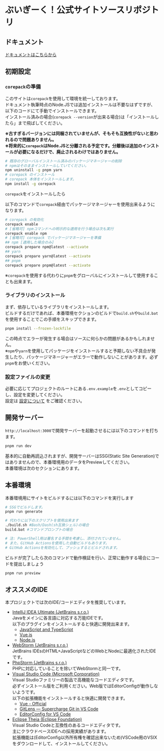 # ぶいぎーく！公式サイトソースリポジトリ

## ドキュメント

[ドキュメントはこちらから](/docs/index.md)

## 初期設定

### `corepack`の準備

このサイトは`corepack`を使用して環境を統一しております。  
ドキュメント執筆時点のNode.JSでは追加インストールは不要なはずですが、以下のコードにて手動でインストールできます。  
インストール済みの場合(`corepack --version`が出来る場合)は「インストールしたら」まで飛ばしてください。

**※古すぎるバージョンには同梱されていませんが、そもそも互換性がないと思われるので問題ありません。**  
**※将来的に`corepack`はNode.JSと分離される予定です。分離後は追加のインストールが必要になるだけで、廃止されるわけではありません。**

```bash
# 既存のグローバルインストール済みのパッケージマネージャーの削除
# npmはそのままインストールしていてください。
npm uninstall -g pnpm yarn
# corepack のインストール
# corepack 本体をインストールします。
npm install -g corepack
```

`corepack`をインストールしたら

以下のコマンドで`corepack`経由でパッケージマネージャーを使用出来るようになります。

```bash
# corepack の有効化
corepack enable
# [省略可] npmコマンドへの明示的な適用を行う場合は次も実行
corepack enable npm
# [省略可] corepack でパッケージマネージャーを準備
## npm [適用した場合のみ]
corepack prepare npm@latest --activate
## yarn
corepack prepare yarn@latest --activate
## pnpm
corepack prepare pnpm@latest --activate
```

※`corepack`を使用する代わりに`pnpm`をグローバルにインストールして使用することも出来ます。

### ライブラリのインストール

まず、依存しているライブラリをインストールします。  
ビルドするだけであれば、本番環境セクションのビルドで`build.sh`や`build.bat`を使用することでこの手順をスキップできます。

```bash
pnpm install --frozen-lockfile
```

この時点でエラーが発生する場合はソースに何らかの問題があるかもしれません。  
※`npm`や`yarn`を使用してパッケージをインストールすると予期しない不具合が発生したり、パッケージマネージャーがエラーで動作しないことがあります。必ず`pnpm`をお使いください。

### 設定ファイルの変更

必要に応じてプロジェクトのルートにある`.env.example`を`.env`としてコピーし、設定を変更してください。  
設定は [設定について](/docs/configurations/index.md) をご確認ください。

## 開発サーバー

`http://localhost:3000`で開発サーバーを起動させるには以下のコマンドを打ちます。

```bash
pnpm run dev
```

基本的に自動再読込されますが、開発サーバーはSSG(Static Site Generation)ではありませんので、本番環境用のデータをPreviewしてください。  
本番環境は次のセクションにあります。

## 本番環境

本番環境用にサイトをビルドするには以下のコマンドを実行します

```bash
# SSGでビルドします。
pnpm run generate

# 代わりに以下のスクリプトを使用出来ます
./build.sh #Bash/Dash(sh互換シェル)の場合
build.bat #コマンドプロンプトの場合

# 注: PowerShell用は署名する手間を考慮し、添付されていません。
# また、GitHub Actionsを使用した自動ビルドもあります。
# GitHub Actionsを有効化して、プッシュするとビルドされます。
```

ビルドが完了したら次のコマンドで動作検証を行い、正常に動作する場合にコードを提出しましょう

```bash
pnpm run preview
```

## オススメのIDE

本プロジェクトでは次のIDE/コードエディタを推奨しています。

- [IntelliJ IDEA Ultimate (JetBrains s.r.o.)](https://www.jetbrains.com/ja-jp/idea/)  
  Javaをメインに各言語に対応する万能IDEです。  
  以下のプラグインをインストールすると快適に開発出来ます。
	- [JavaScript and TypeScript](https://plugins.jetbrains.com/plugin/22069)
	- [Vue.js](https://plugins.jetbrains.com/plugin/9442)
	- [Node.js](https://plugins.jetbrains.com/plugin/6098)
- [WebStorm (JetBrains s.r.o.)](https://www.jetbrains.com/ja-jp/webstorm/)  
  JetBrains IDEsのHTML+JavaScriptなどのWebとNodeに最適化されたIDEです。
- [PhpStorm (JetBrains s.r.o.)](https://www.jetbrains.com/ja-jp/phpstorm/)  
  PHPに対応していることを除いてWebStormと同一です。
- [Visual Studio Code (Microsoft Corporation)](https://code.visualstudio.com/)  
  Visual Studioファミリーの製品で高機能なコードエディタです。  
  必ずインストール版をご利用ください。Web版ではEditorConfigが動作しないようです。  
  以下の拡張機能をインストールすると快適に開発できます。
	- [Vue - Official](https://marketplace.visualstudio.com/items?itemName=Vue.volar)
	- [GitLens — Supercharge Git in VS Code](https://marketplace.visualstudio.com/items?itemName=eamodio.gitlens)
	- [EditorConfig for VS Code](https://marketplace.visualstudio.com/items?itemName=EditorConfig.EditorConfig)
- [Eclipse Theia (Eclipse Foundation)](https://theia-ide.org/)  
  Visual Studio Codeと互換性のあるコードエディタです。  
  主にクラウドベースIDEへの採用実績があります。  
  拡張機能は(EditorConfig以外所有権を確認出来ないため)VSCode用のVSIXをダウンロードして、インストールしてください。

